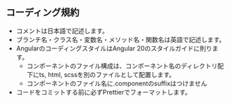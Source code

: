 ## コーディング規約

- コメントは日本語で記述します。
- ブランチ名・クラス名・変数名・メソッド名・関数名は英語で記述します。
- AngularのコーディングスタイルはAngular 20のスタイルガイドに則ります。
  - コンポーネントのファイル構成は、コンポーネント名のディレクトリ配下にts, html, scssを別のファイルとして配置します。
  - コンポーネントのファイル名に.componentのsuffixはつけません
- コードをコミットする前に必ずPrettierでフォーマットします。
